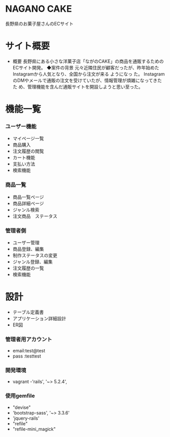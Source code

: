 
# NAGANO CAKE
長野県のお菓子屋さんのECサイト
# サイト概要
- 概要 ⻑野県にある⼩さな洋菓⼦店「ながのCAKE」の商品を通販するためのECサイト開発。 ◆案件の背景 元々近隣住⺠が顧客だったが、昨年始めたInstagramから⼈気となり、全国から注⽂が来る ようになっ  た。 InstagramのDMやメールで通販の注⽂を受けていたが、情報管理が煩雑になってきたた め、管理機能を含んだ通販サイトを開設しようと思い⾄った。
# 機能一覧
### ユーザー機能
- マイページ一覧
- 商品購入
- 注文履歴の閲覧
- カート機能
- 支払い方法
- 検索機能
### 商品一覧
- 商品一覧ページ
- 商品詳細ページ
- ジャンル検索
- 注文商品　ステータス
### 管理者側
- ユーザー管理
- 商品登録、編集
- 制作ステータスの変更
- ジャンル登録、編集
- 注文履歴の一覧
- 検索機能
# 設計
- テーブル定義書
- アプリケーション詳細設計
- ER図

### 管理者用アカウント
- email:test@test
- pass :testtest

### 開発環境
- vagrant
-'rails', '~> 5.2.4', 

### 使用gemfile
- "devise"
- 'bootstrap-sass', '~> 3.3.6'
- 'jquery-rails'
- "refile"
- "refile-mini_magick"

